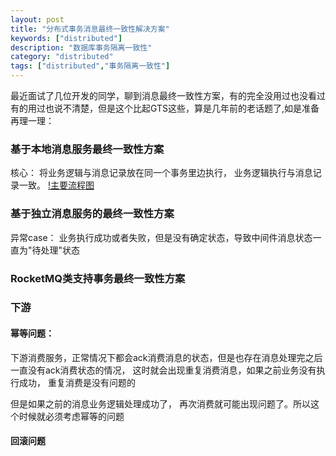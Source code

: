 ```yaml
---
layout: post
title: "分布式事务消息最终一致性解决方案"
keywords: ["distributed"]
description: "数据库事务隔离一致性"
category: "distributed"
tags: ["distributed","事务隔离一致性"]
---
```


最近面试了几位开发的同学，聊到消息最终一致性方案，有的完全没用过也没看过有的用过也说不清楚，但是这个比起GTS这些，算是几年前的老话题了,如是准备再理一理：



###  基于本地消息服务最终一致性方案
核心： 将业务逻辑与消息记录放在同一个事务里边执行， 业务逻辑执行与消息记录一致。
[!主要流程图](https://raw.githubusercontent.com/2pc/2pc.github.io/master/_posts/images/13.png)

### 基于独立消息服务的最终一致性方案

异常case： 业务执行成功或者失败，但是没有确定状态，导致中间件消息状态一直为"待处理"状态

###  RocketMQ类支持事务最终一致性方案



### 下游
#### 幂等问题：
下游消费服务，正常情况下都会ack消费消息的状态，但是也存在消息处理完之后一直没有ack消费状态的情况， 这时就会出现重复消费消息，如果之前业务没有执行成功， 重复消费是没有问题的

但是如果之前的消息业务逻辑处理成功了， 再次消费就可能出现问题了。所以这个时候就必须考虑幂等的问题
#### 回滚问题
